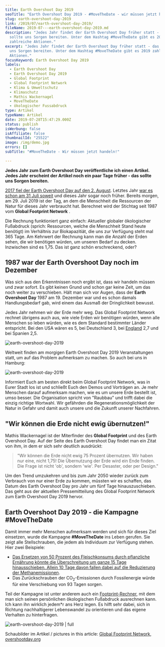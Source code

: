 ```yaml
---
title: Earth Overshoot Day 2019
seoTitle: "Earth Overshoot Day 2019 - #MoveTheDate - wir müssen jetzt handeln!"
slug: earth-overshoot-day-2019
link: /2019/07/earth-overshoot-day-2019/
fileName: 2019-07---earth-overshoot-day-2019.md
description: "Jedes Jahr findet der Earth Overshoot Day früher statt - das
  sollte uns Sorgen bereiten. Unter dem Hashtag #MoveTheDate gibt es 2019
  zahlreiche Aktionen."
excerpt: "Jedes Jahr findet der Earth Overshoot Day früher statt - das sollte
  uns Sorgen bereiten. Unter dem Hashtag #MoveTheDate gibt es 2019 zahlreiche
  Aktionen."
focusKeyword: Earth Overshoot Day 2019
labels:
  - Earth Overshoot Day
  - Earth Overshoot Day 2019
  - Global Footprint
  - Global Footprint Network
  - Klima & Umweltschutz
  - Klimaschutz
  - Mathis Wackernagel
  - MoveTheDate
  - ökologischer Fussabdruck
type: Artikel
typeName: Artikel
date: 2019-07-28T15:47:29.000Z
status: publish
isWerbung: false
isAffiliate: false
thumbnailId: "25522"
image: /img/demo.jpg
errors: []
subTitle: "#MoveTheDate - Wir müssen jetzt handeln!"
  
---
```


**Jedes Jahr zum Earth Overshoot Day veröffentliche ich einen Artikel. Jedes
Jahr erscheint der Artikel noch ein paar Tage früher - das sollte uns Sorgen
bereiten.**

[2017 fiel der Earth Overshoot Day auf den 2. August](/2017/08/earth-overshoot-day-ein-tag-als-mahnmal/).
Letztes Jahr
[war es schon am 31 Juli soweit](/2018/07/earth-overshoot-day-2018/) und dieses
Jahr sogar noch früher. Bereits morgen, am 29. Juli 2019 ist der Tag, an dem die
Menschheit die Ressourcen der Natur für dieses Jahr verbraucht hat. Berechnet
wird der Stichtag seit 1987 vom **Global Footprint Network** .

Die Rechnung funktioniert ganz einfach: Aktueller globaler ökologischer
Fußabdruck (sprich: Ressourcen, welche die Menschheit Stand heute benötigt) im
Verhältnis zur Biokapazitiät, die uns zur Verfügung steht mal 365 Tage. Am
Kehrwert der Rechnung kann man die Anzahl der Erden sehen, die wir benötigen
würden, um unseren Bedarf zu decken. Inzwischen sind es 1,75. Das ist ganz schön
erschreckend, oder?

## 1987 war der Earth Overshoot Day noch im Dezember

Was sich aus den Erkenntnissen noch ergibt ist, dass wir handeln müssen und zwar
sofort. Es gibt keinen Grund und schon gar keine Zeit, um das noch weiter zu
verschieben. Hält man sich vor Augen, dass der **Earth Overshoot Day** 1987
am 19. Dezember war und es schon damals Handlungsbedarf gab, wird einem das
Ausmaß der Dringlichkeit bewusst.

Jedes Jahr nehmen wir der Erde mehr weg. Das Global Footprint Network rechnet
übrigens auch aus, wie viele Erden wir benötigen würden, wenn alle Menschen so
leben würden, wie es dem Standard bestimmter Länder entspricht. Bei den USA
wären es 5, bei Deutschland 3, bei [England](/category/unterwegs/england/) 2,7
und bei Spanien 2,5.

![earth-overshoot-day-2019](http://cardamonchai.com/wp-content/uploads/2019/07/How_many_Earths_2019_German_update-medium-768x1261.jpg)

Weltweit finden am morgigen Earth Overshoot Day 2019 Veranstaltungen statt, um
auf das Problem aufmerksam zu machen. So auch bei uns in Hamburg:

![earth-overshoot-day-2019](http://cardamonchai.com/wp-content/uploads/2019/07/photo_2019-07-28_17-31-44-520x390.jpg)

Informiert Euch am besten direkt beim Global Footprint Network, was in Eurer
Stadt los ist und schließt Euch den Demos und Vorträgen an. Je mehr Menschen
darauf aufmerksam machen, wie es um unsere Erde bestellt ist, umso besser. Die
Organisation spricht von "Raubbau" und trifft dabei die einzig richtige
Wortwahl. Wir gefährden die Regenerationsmöglichkeit der Natur in Gefahr und
damit auch unsere und die Zukunft unserer Nachfahren.

## "Wir können die Erde nicht ewig übernutzen!"

Mathis Wackernagel ist der Miterfinder des **Global Footprint** und des Earth
Overshoot Day. Auf der Seite des Earth Overshoot Day findet man ein Zitat von
ihm, in dem er sich sehr deutlich ausdrückt:

> "Wir können die Erde nicht ewig 75 Prozent übernutzen. Wir haben nur eine,
> nicht 1,75! Die Übernutzung der Erde wird ein Ende finden. Die Frage ist nicht
> 'ob', sondern 'wie'. Per Desaster, oder per Design."

Um den Trend umzukehren und bis zum Jahr 2050 wieder zurück zum Verbrauch von
nur einer Erde zu kommen, müssten wir es schaffen, das Datum des Earth Overshoot
Day pro Jahr um fünf Tage hinauszuschieben. Das geht aus der aktuellen
Pressemitteilung des Global Footprint Network zum Earth Overshoot Day 2019
hervor.

## Earth Overshoot Day 2019 - die Kampagne #MoveTheDate

Damit immer mehr Menschen aufmerksam werden und sich für dieses Ziel einsetzen,
wurde die Kampagne **#MoveTheDate** ins Leben gerufen. Sie zeigt alle
Stellschrauben, die jedem als Individuum zur Verfügung stehen. Hier zwei
Beispiele:

- [Das Ersetzen von 50 Prozent des Fleischkonsums durch pflanzliche Ernährung könnte die Überschreitung um ganze 15 Tage hinausschieben. Allein 10 Tage davon fallen dabei auf die Reduzierung der Methanemissionen](/2014/07/soja-klimaschutz-oekologischer-fussabdruck/).
- Das Zurückschrauben der CO<sub>2</sub>-Emissionen durch Fossilenergie würde
  für eine Verschiebung von 93 Tagen sorgen.

Teil der Kampagne ist unter anderem auch ein
[Footprint-Rechner](http://www.footprintcalculator.org/), mit dem man sich
seinen persönlichen ökologischen Fußabdruck ausrechnen kann. Ich kann ihn
wirklich jedem\*r ans Herz legen. Es hilft sehr dabei, sich in Richtung
nachhaltigerer Lebenswandel zu orientieren und das eigene Verhalten zu
hinterfragen.

![earth-overshoot-day-2019 | full](http://cardamonchai.com/wp-content/uploads/2019/07/photo_2019-07-28_17-36-23.jpg)

Schaubilder im Artikel / pictures in this article:
[Global Footprint Network, overshootday.org](https://www.overshootday.org/newsroom/press-release-june-2019-german/)

  